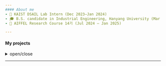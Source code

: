 ```yaml
---
#### About me
- 🔬 KAIST DSAIL Lab Intern (Dec 2023–Jan 2024)  
- 🎓 B.S. candidate in Industrial Engineering, Hanyang University (Mar 2019 – Present)
- 🌱 AIFFEL Research Course 14기 (Jul 2024 – Jan 2025)

---
```

#### My projects
<details>
<summary>open/close</summary>
<div markdown="1">
  
---
1. **배경 및 시간 정보를 고려한 가짜뉴스 탐지 모델의 조기 탐지 성능 연구** - (2024.03 ~ 2024.07)
- KSIE 대학생 프로젝트 경진대회 ‘가작’

---

**Other competitions & awards**
- 경륜 데이터분석 경진대회 (2023.10) – 우수상
- LG Aimers 4기: B2B 영업 기회 예측 (2024.02) – 33th
- 경정 데이터분석 경진대회 (2024.10) – 최우수상  
- LG Aimers 5기: 제품 이상 여부 판별 (2024.08) – 52th
- LG Aimers 6기: 난임 환자 임신 성공 예측 (2025.02) – Online 12th, Offline 8th
- 건설용 자갈 암성 종류 분류 AI 경진대회 (2024.05) - 9th

---
</div>
</details>

---


<!--
**EunHak0501/EunHak0501** is a ✨ _special_ ✨ repository because its `README.md` (this file) appears on your GitHub profile.

Here are some ideas to get you started:

- 🔭 I’m currently working on ...
- 🌱 I’m currently learning ...
- 👯 I’m looking to collaborate on ...
- 🤔 I’m looking for help with ...
- 💬 Ask me about ...
- 📫 How to reach me: ...
- 😄 Pronouns: ...
- ⚡ Fun fact: ...
-->
